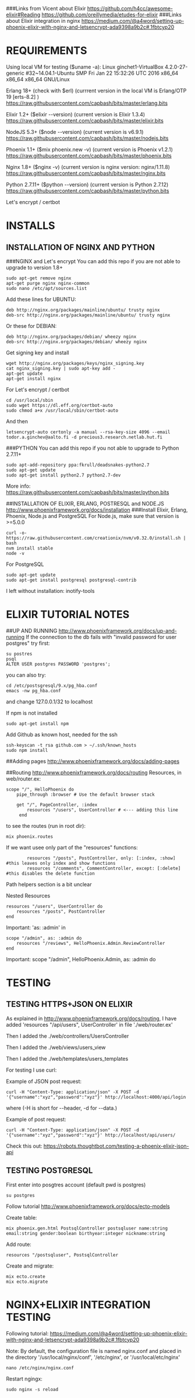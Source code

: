 ###Links from Vicent about Elixir
https://github.com/h4cc/awesome-elixir#Reading
https://github.com/oreillymedia/etudes-for-elixir
###Links about Elixir integration in nginx
https://medium.com/@a4word/setting-up-phoenix-elixir-with-nginx-and-letsencrypt-ada9398a9b2c#.1fbtcyp20

# REQUIREMENTS

Using local VM for testing ($uname -a): Linux ginchet1-VirtualBox 4.2.0-27-generic #32~14.04.1-Ubuntu SMP Fri Jan 22 15:32:26 UTC 2016 x86_64 x86_64 x86_64 GNU/Linux

Erlang 18+ (check with $erl) (currrent version in the local VM is Erlang/OTP 19 [erts-8.2] ) https://raw.githubusercontent.com/capbash/bits/master/erlang.bits

Elixir 1.2+ ($elixir --version) (current version is Elixir 1.3.4) https://raw.githubusercontent.com/capbash/bits/master/elixir.bits

NodeJS 5.3+ ($node --version) (current version is v6.9.1) https://raw.githubusercontent.com/capbash/bits/master/nodejs.bits

Phoenix 1.1+ ($mix phoenix.new -v) (current version is Phoenix v1.2.1) https://raw.githubusercontent.com/capbash/bits/master/phoenix.bits

Nginx 1.8+ ($nginx -v) (current version is nginx version: nginx/1.11.8) https://raw.githubusercontent.com/capbash/bits/master/nginx.bits

Python 2.7.11+ ($python --version) (current version is Python 2.7.12) https://raw.githubusercontent.com/capbash/bits/master/python.bits

Let's encrypt / certbot

# INSTALLS

## INSTALLATION OF NGINX AND PYTHON
###NGINX and Let's encrypt
You can add this repo if you are not able to upgrade to version 1.8+
```
sudo apt-get remove nginx
apt-get purge nginx nginx-common
sudo nano /etc/apt/sources.list
```
Add these lines for UBUNTU:
```
deb http://nginx.org/packages/mainline/ubuntu/ trusty nginx
deb-src http://nginx.org/packages/mainline/ubuntu/ trusty nginx
```
Or these for DEBIAN:
```
deb http://nginx.org/packages/debian/ wheezy nginx
deb-src http://nginx.org/packages/debian/ wheezy nginx
```
Get signing key and install
```
wget http://nginx.org/packages/keys/nginx_signing.key
cat nginx_signing.key | sudo apt-key add - 
apt-get update
apt-get install nginx
```
For Let's encrypt / certbot
```
cd /usr/local/sbin
sudo wget https://dl.eff.org/certbot-auto
sudo chmod a+x /usr/local/sbin/certbot-auto
```
And then
```
letsencrypt-auto certonly -a manual --rsa-key-size 4096 --email todor.a.ginchev@aalto.fi -d precious3.research.netlab.hut.fi
```
###PYTHON
You can add this repo if you not able to upgrade to Python 2.7.11+
```
sudo apt-add-repository ppa:fkrull/deadsnakes-python2.7
sudo apt-get update
sudo apt-get install python2.7 python2.7-dev
```
More info: https://raw.githubusercontent.com/capbash/bits/master/python.bits
    
##INSTALLATION OF ELIXIR, ERLANG, POSTRESQL and NODE.JS http://www.phoenixframework.org/docs/installation
###Install Elixir, Erlang, Phoenix, Node.js and PostgreSQL
For Node.js, make sure that version is >=5.0.0
```
curl -o- https://raw.githubusercontent.com/creationix/nvm/v0.32.0/install.sh | bash
nvm install stable
node -v
```
For PostgreSQL
```
sudo apt-get update
sudo apt-get install postgresql postgresql-contrib
```

I left without installation: inotify-tools 

# ELIXIR TUTORIAL NOTES
##UP AND RUNNING http://www.phoenixframework.org/docs/up-and-running
If the connection to the db fails with "invalid password for user postgres" try first:  
```
su postres
psql
ALTER USER postgres PASSWORD 'postgres';
```
you can also try:
```
cd /etc/postsgresql/9.x/pg_hba.conf
emacs -nw pg_hba.conf
```
and change 127.0.0.1/32 to localhost

If npm is not installed
```
sudo apt-get install npm
```
Add Github as known host, needed for the ssh
```
ssh-keyscan -t rsa github.com > ~/.ssh/known_hosts
sudo npm install
```

##Adding pages http://www.phoenixframework.org/docs/adding-pages

##Routing http://www.phoenixframework.org/docs/routing
Resources, in web/router.ex:
```
scope "/", HelloPhoenix do
    pipe_through :browser # Use the default browser stack

    get "/", PageController, :index
        resources "/users", UserController # <--- adding this line
     end
```
to see the routes (run in root dir):    
```
mix phoenix.routes
```
If we want usee only part of the "resources" functions:
```
        resources "/posts", PostController, only: [:index, :show] #this leaves only index and show functions
        resources "/comments", CommentController, except: [:delete] #this disables the delete function
```    
Path helpers section is a bit unclear
    
Nested Resources
```
resources "/users", UserController do
    resources "/posts", PostController
end
```    
Important: 'as: :admin' in
```
scope "/admin", as: :admin do
    resources "/reviews", HelloPhoenix.Admin.ReviewController
end
```
Important: scope "/admin", HelloPhoenix.Admin, as: :admin do
     
# TESTING 
## TESTING HTTPS+JSON ON ELIXIR
As explained in http://www.phoenixframework.org/docs/routing, I have added 'resources "/api/users", UserController' in file './web/router.ex'

Then I added the ./web/controllers/UsersController

Then I added the ./web/views/users_view

Then I added the ./web/templates/users_templates
    

For testing I use curl:

Example of JSON post request:
```
curl -H "Content-Type: application/json" -X POST -d '{"username":"xyz","password":"xyz"}' http://localhost:4000/api/login
```
where (-H is short for --header, -d for --data.)

Example of post request:
```
curl -H "Content-Type: application/json" -X POST -d '{"username":"xyz","password":"xyz"}' http://localhost/api/users/
```
Check this out: https://robots.thoughtbot.com/testing-a-phoenix-elixir-json-api
   
## TESTING POSTGRESQL
First enter into posgtres account (default pwd is postgres)
```
su postgres
```
Follow tutorial http://www.phoenixframework.org/docs/ecto-models

Create table:
```
mix phoenix.gen.html PostsqlController postsqluser name:string email:string gender:boolean birthyear:integer nickname:string
```
Add route:
```
resources "/postsqluser", PostsqlController
```
Create and migrate:
```
mix ecto.create
mix ecto.migrate
```




    
#   NGINX+ELIXIR INTEGRATION TESTING   
Following tutorial: https://medium.com/@a4word/setting-up-phoenix-elixir-with-nginx-and-letsencrypt-ada9398a9b2c#.1fbtcyp20

Note: By default, the configuration file is named nginx.conf and placed in the directory '/usr/local/nginx/conf', '/etc/nginx', or '/usr/local/etc/nginx'
```
nano /etc/nginx/nginx.conf
```
Restart ngingx:
```
sudo nginx -s reload 
```

#   
